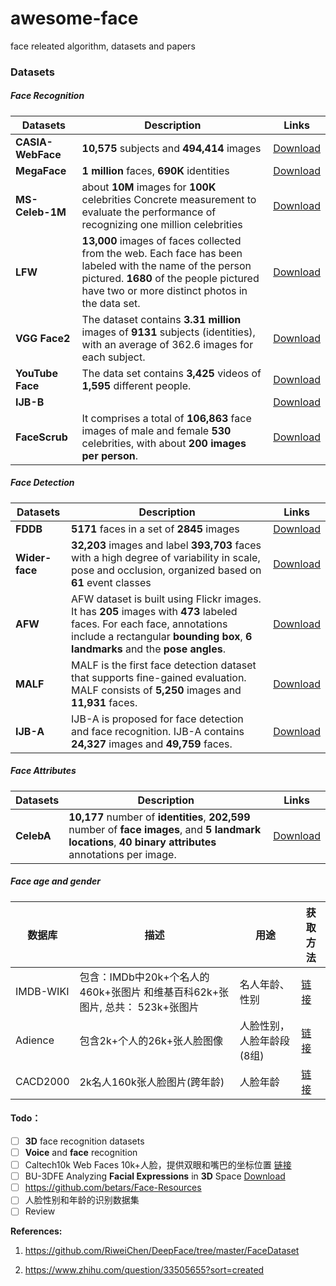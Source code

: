 # awesome-face
face releated algorithm, datasets and papers

### Datasets

##### Face Recognition

| Datasets          | Description                                                  | Links                                                        |
| ----------------- | ------------------------------------------------------------ | ------------------------------------------------------------ |
| **CASIA-WebFace** | **10,575** subjects and **494,414** images                   | [Download](http://www.cbsr.ia.ac.cn/english/CASIA-WebFace-Database.html) |
| **MegaFace**      | **1 million** faces, **690K** identities                     | [Download](http://megaface.cs.washington.edu/)               |
| **MS-Celeb-1M**   | about **10M** images for **100K** celebrities   Concrete measurement to evaluate the performance of recognizing one million celebrities | [Download](http://www.msceleb.org)                           |
| **LFW**           | **13,000** images of faces collected from the web. Each face has been labeled with the name of the person pictured.  **1680** of the people pictured have two or more distinct photos in the data set. | [Download](http://vis-www.cs.umass.edu/lfw/)                 |
| **VGG Face2**     | The dataset contains **3.31 million** images of **9131** subjects (identities), with an average of 362.6 images for each subject. | [Download](http://www.robots.ox.ac.uk/~vgg/data/vgg_face2/)  |
| **YouTube Face**  | The data set contains **3,425** videos of **1,595** different people. | [Download](http://www.cs.tau.ac.il/%7Ewolf/ytfaces/)         |
| **IJB-B**         |                                                              | [Download](https://www.nist.gov/itl/iad/image-group/ijbb-dataset-request-form) |
| **FaceScrub**     | It comprises a total of **106,863** face images of male and female **530** celebrities, with about **200 images per person**. | [Download](http://vintage.winklerbros.net/facescrub.html)    |

##### Face Detection

| Datasets       | Description                                                  | Links                                                        |
| -------------- | ------------------------------------------------------------ | ------------------------------------------------------------ |
| **FDDB**       | **5171** faces in a set of **2845** images                   | [Download](http://vis-www.cs.umass.edu/fddb/index.html)      |
| **Wider-face** | **32,203** images and label **393,703** faces with a high degree of variability in scale, pose and occlusion, organized based on **61** event classes | [Download](http://mmlab.ie.cuhk.edu.hk/projects/WIDERFace/)  |
| **AFW**        | AFW dataset is built using Flickr images. It has **205** images with **473** labeled faces. For each face, annotations include a rectangular **bounding box**, **6 landmarks** and the **pose angles**. | [Download](http://www.ics.uci.edu/~xzhu/face/)               |
| **MALF**       | MALF is the first face detection dataset that supports fine-gained evaluation. MALF consists of **5,250** images and **11,931** faces. | [Download](http://www.cbsr.ia.ac.cn/faceevaluation/)         |
| **IJB-A**      | IJB-A is proposed for face detection and face recognition. IJB-A contains **24,327** images and **49,759** faces. | [Download](https://www.nist.gov/itl/iad/image-group/ijb-dataset-request-form) |

##### Face Attributes

| Datasets   | Description                                                  | Links                                                        |
| ---------- | ------------------------------------------------------------ | ------------------------------------------------------------ |
| **CelebA** | **10,177** number of **identities**,  **202,599** number of **face images**, and  **5 landmark locations**, **40 binary attributes** annotations per image. | [Download](http://mmlab.ie.cuhk.edu.hk/projects/CelebA.html) |

##### Face age and gender

| 数据库    | 描述                                                         | 用途                      | 获取方法                                                     |
| --------- | ------------------------------------------------------------ | ------------------------- | ------------------------------------------------------------ |
| IMDB-WIKI | 包含：IMDb中20k+个名人的460k+张图片 和维基百科62k+张图片, 总共： 523k+张图片 | 名人年龄、性别            | [链接](https://data.vision.ee.ethz.ch/cvl/rrothe/imdb-wiki/) |
| Adience   | 包含2k+个人的26k+张人脸图像                                  | 人脸性别，人脸年龄段(8组) | [链接](http://www.openu.ac.il/home/hassner/Adience/data.html) |
| CACD2000  | 2k名人160k张人脸图片(跨年龄)                                 | 人脸年龄                  | [链接](http://bcsiriuschen.github.io/CARC/)                  |

#### Todo：

- [ ] **3D** face recognition datasets
- [ ] **Voice** and **face** recognition
- [ ] Caltech10k Web Faces   10k+人脸，提供双眼和嘴巴的坐标位置 [链接](http://www.vision.caltech.edu/Image_Datasets/Caltech_10K_WebFaces/#Description)
- [ ] BU-3DFE  Analyzing **Facial Expressions** in **3D** Space [Download](https://www.nist.gov/itl/iad/image-group/ijb-dataset-request-form)
- [ ] https://github.com/betars/Face-Resources
- [ ] 人脸性别和年龄的识别数据集
- [ ] Review

**References:** 

1. <https://github.com/RiweiChen/DeepFace/tree/master/FaceDataset>

2. <https://www.zhihu.com/question/33505655?sort=created>